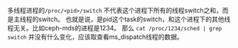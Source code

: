 多线程进程的`/proc/<pid>/switch` 不代表这个进程下所有的线程switch之和，而是主线程的switch。
也就是说，是pid这个task的switch，和这个进程下的其他线程无关。比如ceph-mds的进程是1234。
那么  `cat /proc/1234/sched | grep switch` 并没有什么变化，应该取查看ms_dispatch线程的数据。

